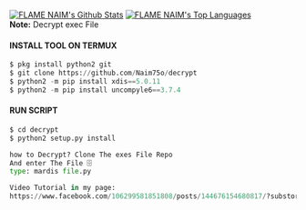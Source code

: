 <br/>
      <a href="https://github.com/Naim75o/github-readme-stats"><img alt="FLAME NAIM's Github Stats" src="https://github-readme-stats.vercel.app/api?username=Naim75o&show_icons=true&count_private=true&theme=react&hide_border=true&bg_color=0D1117" /></a>
        <a href="https://github.com/Naim75o/github-readme-stats"><img alt="FLAME NAIM's Top Languages" src="https://github-readme-stats.vercel.app/api/top-langs/?username=Naim75o&langs_count=8&count_private=true&layout=compact&theme=react&hide_border=true&bg_color=0D1117" /></a>
          <br/>
            <b>Note:</b> Decrypt exec File


#### INSTALL TOOL ON TERMUX
```python
$ pkg install python2 git
$ git clone https://github.com/Naim75o/decrypt
$ python2 -m pip install xdis==5.0.11
$ python2 -m pip install uncompyle6==3.7.4

```
#### RUN SCRIPT
```python
$ cd decrypt
$ python2 setup.py install

how to Decrypt? Clone The exes File Repo
And enter The File 🗄️
type: mardis file.py

Video Tutorial in my page:
https://www.facebook.com/106299581851808/posts/144676154680817/?substory_index=0&app=fbl

            
